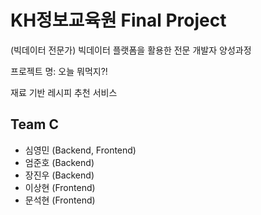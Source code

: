 # KH정보교육원 Final Project
(빅데이터 전문가) 빅데이터 플랫폼을 활용한 전문 개발자 양성과정

프로젝트 명: 오늘 뭐먹지?!

재료 기반 레시피 추천 서비스 

## Team C
- 심영민 (Backend, Frontend) 
- 엄준호 (Backend)
- 장진우 (Backend)
- 이상현 (Frontend)
- 문석현 (Frontend)